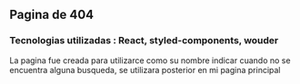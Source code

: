 ## Pagina de 404  
### Tecnologias utilizadas : React, styled-components, wouder

La pagina fue creada para utilizarce como su nombre indicar cuando no se encuentra alguna busqueda, se utilizara posterior en mi pagina principal
